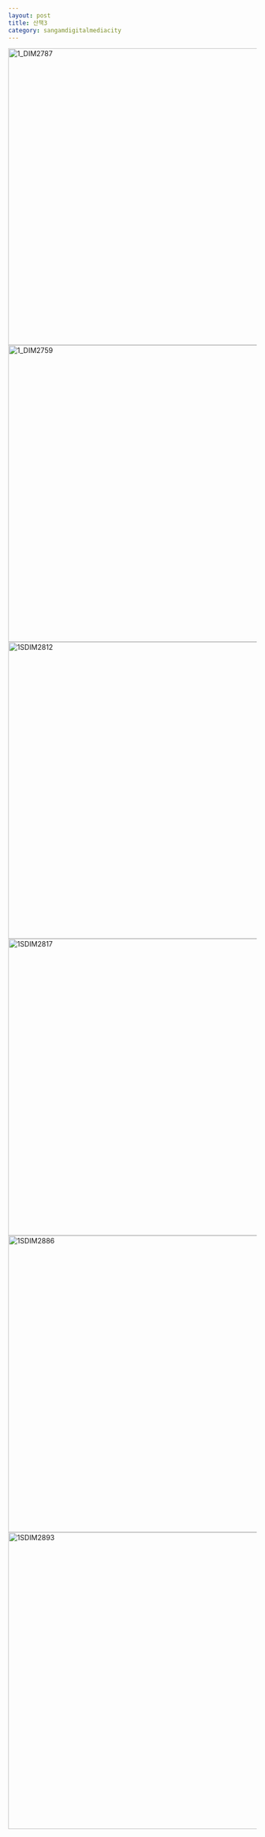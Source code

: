```yaml
---
layout: post
title: 산책3
category: sangamdigitalmediacity
---
```

<img width="600px" alt="1_DIM2787" src="https://user-images.githubusercontent.com/81041256/114852288-99697e80-9e1d-11eb-94df-67d41bcbdd56.jpg">

<img width="600px" alt="1_DIM2759" src="https://user-images.githubusercontent.com/81041256/114852296-9a9aab80-9e1d-11eb-99ed-ad1b666669b1.jpg">

<img width="600px" alt="1SDIM2812" src="https://user-images.githubusercontent.com/81041256/114852321-9d959c00-9e1d-11eb-82c6-e3a96dba35c0.jpg">

<img width="600px" alt="1SDIM2817" src="https://user-images.githubusercontent.com/81041256/114852326-9ec6c900-9e1d-11eb-8343-a35d22d15e93.jpg">

<img width="600px" alt="1SDIM2886" src="https://user-images.githubusercontent.com/81041256/114852330-9ff7f600-9e1d-11eb-89c9-bae597c4457e.jpg">

<img width="600px" alt="1SDIM2893" src="https://user-images.githubusercontent.com/81041256/114852335-a0908c80-9e1d-11eb-9820-d6b8d52a3cc6.jpg">
